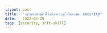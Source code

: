 ```yaml
---
layout: post
title:  "สรุปแนวทางการโน้มน้าวและจูงใจในแง่ของ security"
date:   2022-03-29
tags: [security, soft-skill]
---
```


